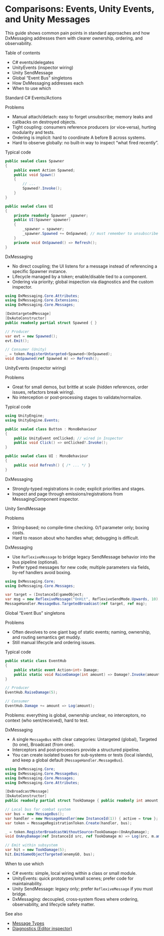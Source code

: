 # Comparisons: Events, Unity Events, and Unity Messages

This guide shows common pain points in standard approaches and how DxMessaging addresses them with clearer ownership, ordering, and observability.

Table of contents

- C# events/delegates
- UnityEvents (inspector wiring)
- Unity SendMessage
- Global “Event Bus” singletons
- How DxMessaging addresses each
- When to use which

Standard C# Events/Actions

Problems

- Manual attach/detach: easy to forget unsubscribe; memory leaks and callbacks on destroyed objects.
- Tight coupling: consumers reference producers (or vice‑versa), hurting modularity and tests.
- Ordering is implicit: hard to coordinate A before B across systems.
- Hard to observe globally: no built‑in way to inspect “what fired recently”.

Typical code

```csharp
public sealed class Spawner
{
    public event Action Spawned;
    public void Spawn()
    {
        // ...
        Spawned?.Invoke();
    }
}

public sealed class UI
{
    private readonly Spawner _spawner;
    public UI(Spawner spawner)
    {
        _spawner = spawner;
        _spawner.Spawned += OnSpawned; // must remember to unsubscribe
    }
    private void OnSpawned() => Refresh();
}
```

DxMessaging

- No direct coupling; the UI listens for a message instead of referencing a specific Spawner instance.
- Lifecycle managed by a token; enable/disable tied to a component.
- Ordering via priority; global inspection via diagnostics and the custom inspector.

```csharp
using DxMessaging.Core.Attributes;
using DxMessaging.Core.Extensions;
using DxMessaging.Core.Messages;

[DxUntargetedMessage]
[DxAutoConstructor]
public readonly partial struct Spawned { }

// Producer
var evt = new Spawned();
evt.Emit();

// Consumer (Unity)
_ = token.RegisterUntargeted<Spawned>(OnSpawned);
void OnSpawned(ref Spawned m) => Refresh();
```

UnityEvents (inspector wiring)

Problems

- Great for small demos, but brittle at scale (hidden references, order issues, refactors break wiring).
- No interception or post‑processing stages to validate/normalize.

 Typical code

```csharp
using UnityEngine;
using UnityEngine.Events;

public sealed class Button : MonoBehaviour
{
    public UnityEvent onClicked; // wired in Inspector
    public void Click() => onClicked?.Invoke();
}

public sealed class UI : MonoBehaviour
{
    public void Refresh() { /* ... */ }
}
```

DxMessaging

- Strongly‑typed registrations in code; explicit priorities and stages.
- Inspect and page through emissions/registrations from MessagingComponent inspector.

Unity SendMessage

Problems

- String‑based; no compile‑time checking. 0/1 parameter only; boxing costs.
- Hard to reason about who handles what; debugging is difficult.

DxMessaging

- Use `ReflexiveMessage` to bridge legacy SendMessage behavior into the bus pipeline (optional).
- Prefer typed messages for new code; multiple parameters via fields, by‑ref handlers avoid boxing.

```csharp
using DxMessaging.Core;
using DxMessaging.Core.Messages;

var target = (InstanceId)gameObject;
var msg = new ReflexiveMessage("OnHit", ReflexiveSendMode.Upwards, 10);
MessageHandler.MessageBus.TargetedBroadcast(ref target, ref msg);
```

Global “Event Bus” singletons

Problems

- Often devolves to one giant bag of static events; naming, ownership, and routing semantics get muddy.
- Still manual lifecycle and ordering issues.

 Typical code

```csharp
public static class EventHub
{
    public static event Action<int> Damage;
    public static void RaiseDamage(int amount) => Damage?.Invoke(amount);
}

// Producer
EventHub.RaiseDamage(5);

// Consumer
EventHub.Damage += amount => Log(amount);
```

Problems: everything is global, ownership unclear, no interceptors, no context (who sent/received), hard to test.

DxMessaging

- A single `MessageBus` with clear categories: Untargeted (global), Targeted (to one), Broadcast (from one).
- Interceptors and post‑processors provide a structured pipeline.
- You can create isolated buses for sub‑systems or tests (local islands), and keep a global default (`MessageHandler.MessageBus`).
  
```csharp
using DxMessaging.Core;
using DxMessaging.Core.MessageBus;
using DxMessaging.Core.Messages;
using DxMessaging.Core.Attributes;

[DxBroadcastMessage]
[DxAutoConstructor]
public readonly partial struct TookDamage { public readonly int amount; }

// Local bus for combat system
var bus = new MessageBus();
var handler = new MessageHandler(new InstanceId(1)) { active = true };
var token = MessageRegistrationToken.Create(handler, bus);

_ = token.RegisterBroadcastWithoutSource<TookDamage>(OnAnyDamage);
void OnAnyDamage(ref InstanceId src, ref TookDamage m) => Log(src, m.amount);

// Emit within subsystem
var hit = new TookDamage(5);
hit.EmitGameObjectTargeted(enemyGO, bus);
```

When to use which

- C# events: simple, local wiring within a class or small module.
- UnityEvents: quick prototypes/small scenes; prefer code for maintainability.
- Unity SendMessage: legacy only; prefer `ReflexiveMessage` if you must bridge.
- DxMessaging: decoupled, cross‑system flows where ordering, observability, and lifecycle safety matter.

See also

- [Message Types](Docs/MessageTypes.md)
- [Diagnostics (Editor inspector)](Docs/Diagnostics.md)
